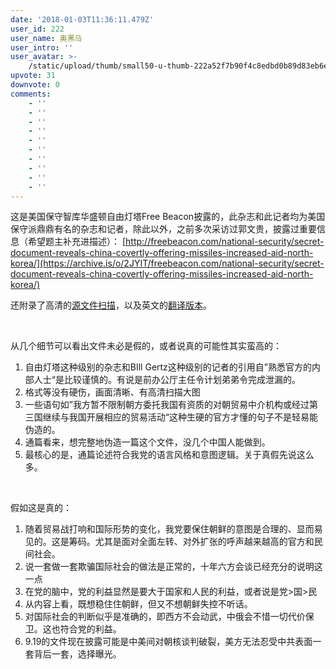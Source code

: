 ```yaml
---
date: '2018-01-03T11:36:11.479Z'
user_id: 222
user_name: 奥黑马
user_intro: ''
user_avatar: >-
    /static/upload/thumb/small50-u-thumb-222a52f7b90f4c8edbd0b89d83eb6e0a55a7db22f14.png
upvote: 31
downvote: 0
comments:
    - ''
    - ''
    - ''
    - ''
    - ''
    - ''
    - ''
    - ''
    - ''
    - ''
---
```


这是美国保守智库华盛顿自由灯塔Free Beacon披露的，此杂志和此记者均为美国保守派鼎鼎有名的杂志和记者，除此以外，之前多次采访过郭文贵，披露过重要信息（希望题主补充进描述）：
[http://freebeacon.com/national-security/secret-document-reveals-china-covertly-offering-missiles-increased-aid-north-korea/](https://archive.is/o/2JYIT/freebeacon.com/national-security/secret-document-reveals-china-covertly-offering-missiles-increased-aid-north-korea/)  

还附录了高清的[源文件扫描](https://archive.is/o/2JYIT/freebeacon.com/wp-content/uploads/2018/01/PRC-Document-1.pdf)，以及英文的[翻译版本](https://archive.is/o/2JYIT/freebeacon.com/wp-content/uploads/2018/01/PRC-Central-Committee-document-translation-revised.pdf)。  

<br>

从几个细节可以看出文件未必是假的，或者说真的可能性其实蛮高的：

1. 自由灯塔这种级别的杂志和BIll Gertz这种级别的记者的引用自”熟悉官方的内部人士“是比较谨慎的。有说是前办公厅主任令计划弟弟令完成泄漏的。
2. 格式等没有硬伤，画面清晰、有高清扫描大图
3. 一些语句如”我方暂不限制朝方委托我国有资质的对朝贸易中介机构或经过第三国继续与我国开展相应的贸易活动“这种生硬的官方才懂的句子不是轻易能伪造的。
4. 通篇看来，想完整地伪造一篇这个文件，没几个中国人能做到。
5. 最核心的是，通篇论述符合我党的语言风格和意图逻辑。关于真假先说这么多。 

<br>

假如这是真的：

1. 随着贸易战打响和国际形势的变化，我党要保住朝鲜的意图是合理的、显而易见的。这是筹码。尤其是面对全面左转、对外扩张的呼声越来越高的官方和民间社会。
2. 说一套做一套欺骗国际社会的做法是正常的，十年六方会谈已经充分的说明这一点
3. 在党的脑中，党的利益显然是要大于国家和人民的利益，或者说是党>国>民
4. 从内容上看，既想稳住住朝鲜，但又不想朝鲜失控不听话。
5. 对国际社会的判断似乎是准确的，即西方不会动武，中俄会不惜一切代价保卫。这也符合党的利益。
6. 9.19的文件现在披露可能是中美间对朝核谈判破裂，美方无法忍受中共表面一套背后一套，选择曝光。
